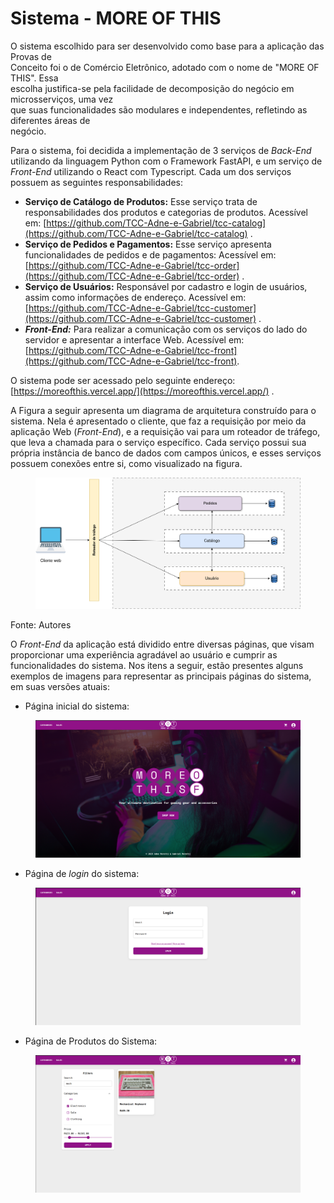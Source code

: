 # Sistema - MORE OF THIS

O sistema escolhido para ser desenvolvido como base para a aplicação das Provas de\
Conceito foi o de Comércio Eletrônico, adotado com o nome de "MORE OF THIS". Essa\
escolha justifica-se pela facilidade de decomposição do negócio em microsserviços, uma vez\
que suas funcionalidades são modulares e independentes, refletindo as diferentes áreas de\
negócio.&#x20;

Para o sistema, foi decidida a implementação de 3 serviços de _Back-End_ utilizando da linguagem Python com o Framework FastAPI, e um serviço de _Front-End_ utilizando o React com Typescrip&#x74;_._ Cada um dos serviços possuem as seguintes responsabilidades:&#x20;

* **Serviço de Catálogo de Produtos:** Esse serviço trata de responsabilidades dos produtos e categorias de produtos. Acessível em: [https://github.com/TCC-Adne-e-Gabriel/tcc-catalog](https://github.com/TCC-Adne-e-Gabriel/tcc-catalog) .
* **Serviço de Pedidos e Pagamentos:** Esse serviço apresenta funcionalidades de pedidos e de pagamentos: Acessível em:[https://github.com/TCC-Adne-e-Gabriel/tcc-order](https://github.com/TCC-Adne-e-Gabriel/tcc-order) .
* **Serviço de Usuários:** Responsável por cadastro e login de usuários, assim como informações de endereço. Acessível em: [https://github.com/TCC-Adne-e-Gabriel/tcc-customer](https://github.com/TCC-Adne-e-Gabriel/tcc-customer) .
* _**Front-End:**_ Para realizar a comunicação com os serviços do lado do servidor e apresentar a interface Web. Acessível em: [https://github.com/TCC-Adne-e-Gabriel/tcc-front](https://github.com/TCC-Adne-e-Gabriel/tcc-front).

O sistema pode ser acessado pelo seguinte endereço: [https://moreofthis.vercel.app/](https://moreofthis.vercel.app/) .

A Figura a seguir apresenta um diagrama de arquitetura construído para o sistema. Nela é apresentado o cliente, que faz a requisição por meio da aplicação Web (_Front-End_), e a requisição vai para um roteador de tráfego, que leva a chamada para o serviço específico. Cada serviço possui sua própria instância de banco de dados com campos únicos, e esses serviços possuem conexões entre si, como visualizado na figura.

<figure><img src=".gitbook/assets/gaateway.drawio.png" alt=""><figcaption></figcaption></figure>

Fonte: Autores

O _Front-End_ da aplicação está dividido entre diversas páginas, que visam proporcionar uma experiência agradável ao usuário e cumprir as funcionalidades do sistema. Nos itens a seguir, estão presentes alguns exemplos de imagens para representar as principais páginas do sistema, em suas versões atuais:

* Página inicial do sistema:&#x20;

<figure><img src=".gitbook/assets/image (2).png" alt=""><figcaption></figcaption></figure>

* Página de _login_ do sistema:

<figure><img src=".gitbook/assets/image.png" alt=""><figcaption></figcaption></figure>

* Página de Produtos do Sistema:&#x20;

<figure><img src=".gitbook/assets/productspage.png" alt=""><figcaption></figcaption></figure>

